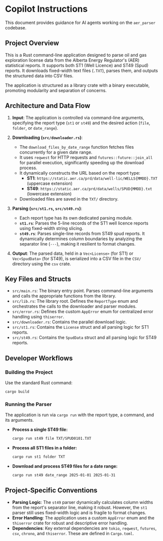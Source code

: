 # Copilot Instructions

This document provides guidance for AI agents working on the `aer_parser` codebase.

## Project Overview

This is a Rust command-line application designed to parse oil and gas exploration license data from the Alberta Energy Regulator's (AER) statistical reports. It supports both ST1 (Well Licence) and ST49 (Spud) reports. It downloads fixed-width text files (`.TXT`), parses them, and outputs the structured data into CSV files.

The application is structured as a library crate with a binary executable, promoting modularity and separation of concerns.

## Architecture and Data Flow

1.  **Input**: The application is controlled via command-line arguments, specifying the report type (`st1` or `st49`) and the desired action (`file`, `folder`, or `date_range`).

2.  **Downloading (`src/downloader.rs`)**:
    *   The `download_files_by_date_range` function fetches files concurrently for a given date range.
    *   It uses `reqwest` for HTTP requests and `futures::future::join_all` for parallel execution, significantly speeding up the download process.
    *   It dynamically constructs the URL based on the report type:
        *   **ST1**: `https://static.aer.ca/prd/data/well-lic/WELLS{MMDD}.TXT` (uppercase extension)
        *   **ST49**: `https://static.aer.ca/prd/data/wells/SPUD{MMDD}.txt` (lowercase extension)
    *   Downloaded files are saved in the `TXT/` directory.

3.  **Parsing (`src/st1.rs`, `src/st49.rs`)**:
    *   Each report type has its own dedicated parsing module.
    *   **`st1.rs`**: Parses the 5-line records of the ST1 well licence reports using fixed-width string slicing.
    *   **`st49.rs`**: Parses single-line records from ST49 spud reports. It dynamically determines column boundaries by analyzing the separator line (`---`), making it resilient to format changes.

4.  **Output**: The parsed data, held in a `Vec<License>` (for ST1) or `Vec<SpudData>` (for ST49), is serialized into a CSV file in the `CSV/` directory using the `csv` crate.

## Key Files and Structs

-   `src/main.rs`: The binary entry point. Parses command-line arguments and calls the appropriate functions from the library.
-   `src/lib.rs`: The library root. Defines the `ReportType` enum and orchestrates the calls to the downloader and parser modules.
-   `src/error.rs`: Defines the custom `AppError` enum for centralized error handling using `thiserror`.
-   `src/downloader.rs`: Contains the parallel download logic.
-   `src/st1.rs`: Contains the `License` struct and all parsing logic for ST1 reports.
-   `src/st49.rs`: Contains the `SpudData` struct and all parsing logic for ST49 reports.

## Developer Workflows

### Building the Project

Use the standard Rust command:
```sh
cargo build
```

### Running the Parser

The application is run via `cargo run` with the report type, a command, and its arguments.

-   **Process a single ST49 file:**
    ```sh
    cargo run st49 file TXT/SPUD0101.TXT
    ```

-   **Process all ST1 files in a folder:**
    ```sh
    cargo run st1 folder TXT
    ```

-   **Download and process ST49 files for a date range:**
    ```sh
    cargo run st49 date_range 2025-01-01 2025-01-31
    ```

## Project-Specific Conventions

-   **Parsing Logic**: The `st49` parser dynamically calculates column widths from the report's separator line, making it robust. However, the `st1` parser still uses fixed-width logic and is fragile to format changes.
-   **Error Handling**: The application uses a custom `AppError` enum and the `thiserror` crate for robust and descriptive error handling.
-   **Dependencies**: Key external dependencies are `tokio`, `reqwest`, `futures`, `csv`, `chrono`, and `thiserror`. These are defined in `Cargo.toml`.
